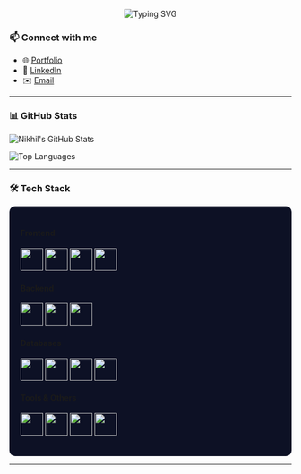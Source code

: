 <p align="center">
  <img src="https://readme-typing-svg.demolab.com?font=Fira+Code&weight=700&size=28&pause=1000&color=000000&center=true&vCenter=true&width=435&lines=Hi+there%2C+I'm+Nikhil+%F0%9F%91%8B" alt="Typing SVG" />
</p>

### 📫 Connect with me  
- 🌐 [Portfolio](https://porfolio-axfl.onrender.com)  
- 💼 [LinkedIn](https://www.linkedin.com/in/nikhilam2003/)  
- ✉️ [Email](mailto:nikhildevika2003@gmail.com)  
   
---

### 📊 GitHub Stats
![Nikhil's GitHub Stats](https://github-readme-stats.vercel.app/api?username=Nikhilfortnite&show_icons=true&theme=tokyonight&include_all_commits=true) 

![Top Languages](https://github-readme-stats.vercel.app/api/top-langs/?username=Nikhilfortnite&layout=compact&theme=tokyonight&include_all_commits=true)

---
### 🛠️ Tech Stack  

<div align="left" style="background-color:#0d1125; padding:20px; border-radius:10px;">

#### Frontend  
<p>
  <img src="https://cdn.jsdelivr.net/gh/devicons/devicon/icons/vuejs/vuejs-original.svg" width="40" height="40"/>
  <img src="https://cdn.jsdelivr.net/gh/devicons/devicon/icons/vuetify/vuetify-original.svg" width="40" height="40"/>
  <img src="https://cdn.jsdelivr.net/gh/devicons/devicon/icons/react/react-original.svg" width="40" height="40"/>
  <img src="https://cdn.jsdelivr.net/gh/devicons/devicon/icons/tailwindcss/tailwindcss-original.svg" width="40" height="40"/>
</p>

#### Backend  
<p>
  <img src="https://cdn.jsdelivr.net/gh/devicons/devicon/icons/nodejs/nodejs-original.svg" width="40" height="40"/>
  <img src="https://cdn.jsdelivr.net/gh/devicons/devicon/icons/express/express-original.svg" width="40" height="40"/>
  <img src="https://cdn.jsdelivr.net/gh/devicons/devicon/icons/fastapi/fastapi-original.svg" width="40" height="40"/>
</p>

#### Databases  
<p>
  <img src="https://cdn.jsdelivr.net/gh/devicons/devicon/icons/mysql/mysql-original.svg" width="40" height="40"/>
  <img src="https://cdn.jsdelivr.net/gh/devicons/devicon/icons/postgresql/postgresql-original.svg" width="40" height="40"/>
  <img src="https://cdn.jsdelivr.net/gh/devicons/devicon/icons/mongodb/mongodb-original.svg" width="40" height="40"/>
  <img src="https://cdn.jsdelivr.net/gh/devicons/devicon/icons/redis/redis-original.svg" width="40" height="40"/>
</p>

#### Tools & Others  
<p>
  <img src="https://cdn.jsdelivr.net/gh/devicons/devicon/icons/docker/docker-original.svg" width="40" height="40"/>
  <img src="https://cdn.jsdelivr.net/gh/devicons/devicon/icons/git/git-original.svg" width="40" height="40"/>
  <img src="https://cdn.jsdelivr.net/gh/devicons/devicon/icons/rabbitmq/rabbitmq-original.svg" width="40" height="40"/>
  <img src="https://cdn.jsdelivr.net/gh/devicons/devicon/icons/vim/vim-original.svg" width="40" height="40"/>
</p>

</div>

---
